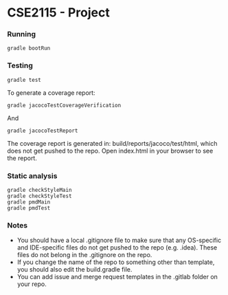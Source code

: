 # CSE2115 - Project

### Running 
`gradle bootRun`

### Testing
```shell
gradle test
```

To generate a coverage report:
```shell
gradle jacocoTestCoverageVerification
```


And
```shell
gradle jacocoTestReport
```
The coverage report is generated in: build/reports/jacoco/test/html, which does not get pushed to the repo. Open index.html in your browser to see the report. 

### Static analysis
```shell
gradle checkStyleMain
gradle checkStyleTest
gradle pmdMain
gradle pmdTest
```

### Notes
- You should have a local .gitignore file to make sure that any OS-specific and IDE-specific files do not get pushed to the repo (e.g. .idea). These files do not belong in the .gitignore on the repo.
- If you change the name of the repo to something other than template, you should also edit the build.gradle file.
- You can add issue and merge request templates in the .gitlab folder on your repo. 